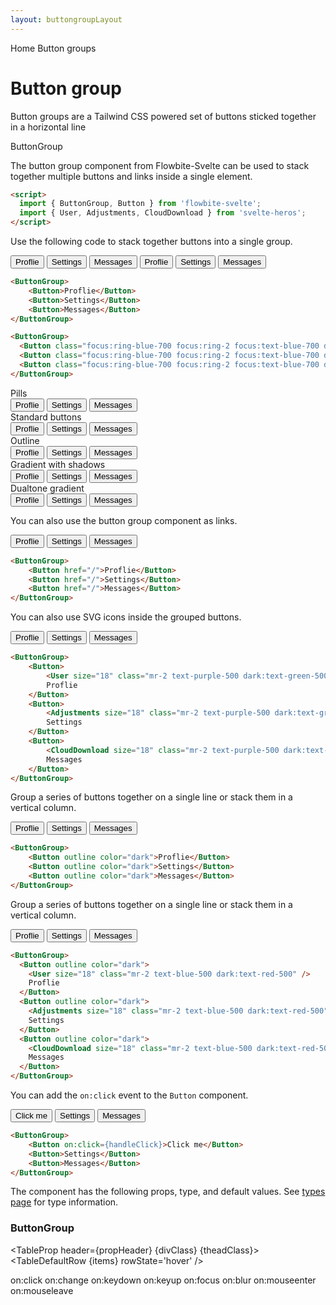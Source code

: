 ```yaml
---
layout: buttongroupLayout
---
```


<script>
  import { Htwo, ExampleDiv, GitHubSource, CompoDescription, TableProp, TableDefaultRow} from '../utils'
  import { Button, ButtonGroup, Breadcrumb, BreadcrumbItem, Badge } from '$lib'
  import { Home, User, Adjustments, CloudDownload } from 'svelte-heros';

  import componentProps from '../props/ButtonGroup.json'

  // Props table
  let items = componentProps.props
  let propHeader = ['Name', 'Type', 'Default']

  let divClass='w-full relative overflow-x-auto shadow-md sm:rounded-lg py-4'
  let theadClass ='text-xs text-gray-700 uppercase bg-gray-50 dark:bg-gray-700 dark:text-white'

	const handleClick = ()=> {
		alert('Clicked')
	}
</script>

<Breadcrumb>
  <BreadcrumbItem href="/" icon={Home} variation="solid">Home</BreadcrumbItem>
  <BreadcrumbItem>Button groups</BreadcrumbItem>
</Breadcrumb>

<h1 class="text-3xl w-full dark:text-white pt-8 pb-4">Button group</h1>

<CompoDescription>Button groups are a Tailwind CSS powered set of buttons sticked together in a horizontal line</CompoDescription>

<ExampleDiv>
<GitHubSource href="buttongroups/ButtonGroup.svelte">ButtonGroup</GitHubSource>
</ExampleDiv>

The button group component from Flowbite-Svelte can be used to stack together multiple buttons and links inside a single element.

<Htwo label="Setup" />

```html
<script>
  import { ButtonGroup, Button } from 'flowbite-svelte';
  import { User, Adjustments, CloudDownload } from 'svelte-heros';
</script>
```

<Htwo label="Default" />

Use the following code to stack together buttons into a single group.

<ExampleDiv class="flex flex-col gap-4">
  <ButtonGroup>
    <Button>Proflie</Button>
    <Button>Settings</Button>
    <Button>Messages</Button>
  </ButtonGroup>
  <ButtonGroup>
    <Button class="focus:ring-blue-700 focus:ring-2 focus:text-blue-700 dark:focus:text-white dark:focus:ring-blue-500">Proflie</Button>
    <Button class="focus:ring-blue-700 focus:ring-2 focus:text-blue-700 dark:focus:text-white dark:focus:ring-blue-500">Settings</Button>
    <Button class="focus:ring-blue-700 focus:ring-2 focus:text-blue-700 dark:focus:text-white dark:focus:ring-blue-500">Messages</Button>
  </ButtonGroup>
</ExampleDiv>

```html
<ButtonGroup>
	<Button>Proflie</Button>
	<Button>Settings</Button>
	<Button>Messages</Button>
</ButtonGroup>

<ButtonGroup>
  <Button class="focus:ring-blue-700 focus:ring-2 focus:text-blue-700 dark:focus:text-white dark:focus:ring-blue-500">Proflie</Button>
  <Button class="focus:ring-blue-700 focus:ring-2 focus:text-blue-700 dark:focus:text-white dark:focus:ring-blue-500">Settings</Button>
  <Button class="focus:ring-blue-700 focus:ring-2 focus:text-blue-700 dark:focus:text-white dark:focus:ring-blue-500">Messages</Button>
</ButtonGroup>
```

<Htwo label="More examples" />

<ExampleDiv>
  <div class="grid grid-cols-2 gap-4 w-fit text-gray-900 dark:text-gray-100">
    <div>Pills</div>
    <ButtonGroup class="space-x-px">
      <Button pill color="purple">Proflie</Button>
      <Button pill color="purple">Settings</Button>
      <Button pill color="purple">Messages</Button>
    </ButtonGroup>
    <div>Standard buttons</div>
    <ButtonGroup>
      <Button color="red">Proflie</Button>
      <Button color="green">Settings</Button>
      <Button color="yellow">Messages</Button>
    </ButtonGroup>
    <div>Outline</div>
    <ButtonGroup>
      <Button outline color="red">Proflie</Button>
      <Button outline color="green">Settings</Button>
      <Button outline color="yellow">Messages</Button>
    </ButtonGroup>
    <div>Gradient with shadows</div>
    <ButtonGroup>
      <Button gradient shadow="green" color="green">Proflie</Button>
      <Button gradient shadow="pink" color="pink">Settings</Button>
      <Button gradient shadow="teal" color="teal">Messages</Button>
    </ButtonGroup>
    <div>Dualtone gradient</div>
    <ButtonGroup class="space-x-px">
      <Button gradient color="purpleToBlue">Profile</Button>
      <Button gradient color="cyanToBlue">Settings</Button>
      <Button gradient color="greenToBlue">Messages</Button>
    </ButtonGroup>
  </div>
</ExampleDiv>

<Htwo label="Button group as links" />

You can also use the button group component as links.

<ExampleDiv>
	<ButtonGroup>
		<Button href="/">Proflie</Button>
		<Button href="/">Settings</Button>
		<Button href="/">Messages</Button>
	</ButtonGroup>
</ExampleDiv>

```html
<ButtonGroup>
	<Button href="/">Proflie</Button>
	<Button href="/">Settings</Button>
	<Button href="/">Messages</Button>
</ButtonGroup>
```

<Htwo label="Group buttons with icons" />

You can also use SVG icons inside the grouped buttons.

<ExampleDiv>
	<ButtonGroup>
		<Button>
			<User size="18" class="mr-2 text-purple-500 dark:text-green-500" />
			Proflie
		</Button>
		<Button>
			<Adjustments size="18" class="mr-2 text-purple-500 dark:text-green-500" />
			Settings
		</Button>
		<Button>
			<CloudDownload size="18" class="mr-2 text-purple-500 dark:text-green-500" />
			Messages
		</Button>
	</ButtonGroup>
</ExampleDiv>


```html
<ButtonGroup>
	<Button>
		<User size="18" class="mr-2 text-purple-500 dark:text-green-500" />
		Proflie
	</Button>
	<Button>
		<Adjustments size="18" class="mr-2 text-purple-500 dark:text-green-500" />
		Settings
	</Button>
	<Button>
		<CloudDownload size="18" class="mr-2 text-purple-500 dark:text-green-500" />
		Messages
	</Button>
</ButtonGroup>
```

<Htwo label="Outline" />

Group a series of buttons together on a single line or stack them in a vertical column.

<ExampleDiv>
  <ButtonGroup>
    <Button outline color="dark">Proflie</Button>
    <Button outline color="dark">Settings</Button>
    <Button outline color="dark">Messages</Button>
  </ButtonGroup>
</ExampleDiv>

```html
<ButtonGroup>
	<Button outline color="dark">Proflie</Button>
	<Button outline color="dark">Settings</Button>
	<Button outline color="dark">Messages</Button>
</ButtonGroup>
```

<Htwo label="Outline with icon" />

Group a series of buttons together on a single line or stack them in a vertical column.

<ExampleDiv>
  <ButtonGroup>
    <Button outline color="dark">
      <User size="18" class="mr-2 text-blue-500 dark:text-red-500" />
      Proflie
    </Button>
    <Button outline color="dark">
      <Adjustments size="18" class="mr-2 text-blue-500 dark:text-red-500" />
      Settings
    </Button>
    <Button outline color="dark">
      <CloudDownload size="18" class="mr-2 text-blue-500 dark:text-red-500" />
      Messages
    </Button>
  </ButtonGroup>
</ExampleDiv>

```html
<ButtonGroup>
  <Button outline color="dark">
    <User size="18" class="mr-2 text-blue-500 dark:text-red-500" />
    Proflie
  </Button>
  <Button outline color="dark">
    <Adjustments size="18" class="mr-2 text-blue-500 dark:text-red-500" />
    Settings
  </Button>
  <Button outline color="dark">
    <CloudDownload size="18" class="mr-2 text-blue-500 dark:text-red-500" />
    Messages
  </Button>
</ButtonGroup>
```

<Htwo label="Events" />

You can add the `on:click` event to the `Button` component.

<ExampleDiv>
  <ButtonGroup>
    <Button on:click={handleClick}>Click me</Button>
    <Button>Settings</Button>
    <Button>Messages</Button>
  </ButtonGroup>
</ExampleDiv>

```html
<ButtonGroup>
	<Button on:click={handleClick}>Click me</Button>
	<Button>Settings</Button>
	<Button>Messages</Button>
</ButtonGroup>
```

<Htwo label="Props" />

The component has the following props, type, and default values. See <a href="/pages/types">types page</a> for type information.

<h3 class='text-xl w-full dark:text-white py-4'>ButtonGroup</h3>

<TableProp header={propHeader} {divClass} {theadClass}>
  <TableDefaultRow {items} rowState='hover' />
</TableProp>

<Htwo label="Forwarded Events" />

<div class="flex flex-wrap gap-2">
<Badge large={true}>on:click</Badge>
<Badge large={true}>on:change</Badge>
<Badge large={true}>on:keydown</Badge>
<Badge large={true}>on:keyup</Badge>
<Badge large={true}>on:focus</Badge>
<Badge large={true}>on:blur</Badge>
<Badge large={true}>on:mouseenter</Badge>
<Badge large={true}>on:mouseleave</Badge>
</div>